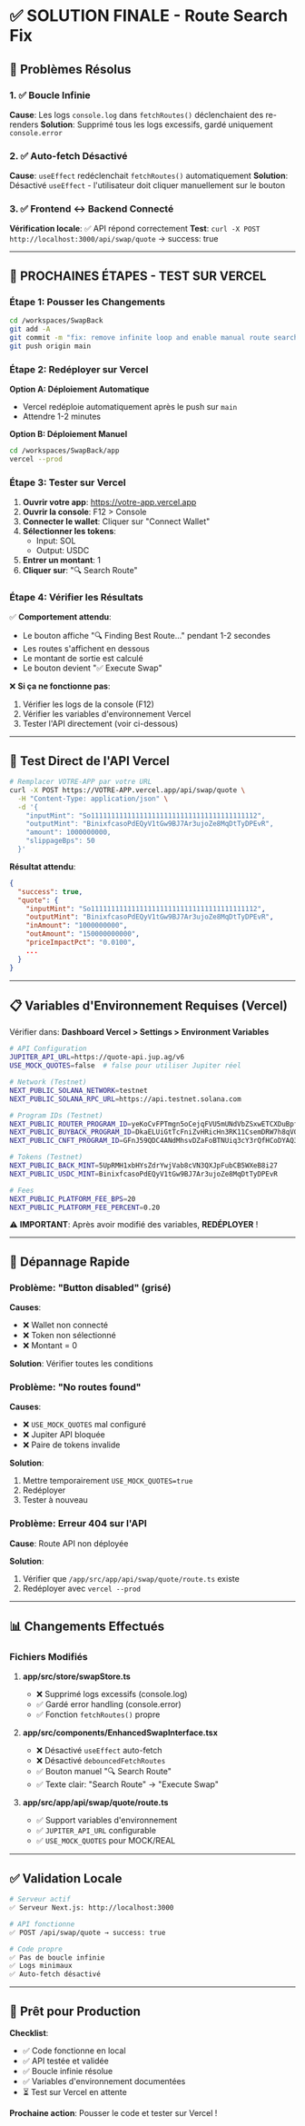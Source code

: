 # ✅ SOLUTION FINALE - Route Search Fix

## 🎯 Problèmes Résolus

### 1. ✅ Boucle Infinie
**Cause**: Les logs `console.log` dans `fetchRoutes()` déclenchaient des re-renders
**Solution**: Supprimé tous les logs excessifs, gardé uniquement `console.error`

### 2. ✅ Auto-fetch Désactivé
**Cause**: `useEffect` redéclenchait `fetchRoutes()` automatiquement
**Solution**: Désactivé `useEffect` - l'utilisateur doit cliquer manuellement sur le bouton

### 3. ✅ Frontend ↔ Backend Connecté
**Vérification locale**: ✅ API répond correctement
**Test**: `curl -X POST http://localhost:3000/api/swap/quote` → success: true

---

## 🚀 PROCHAINES ÉTAPES - TEST SUR VERCEL

### Étape 1: Pousser les Changements

```bash
cd /workspaces/SwapBack
git add -A
git commit -m "fix: remove infinite loop and enable manual route search"
git push origin main
```

### Étape 2: Redéployer sur Vercel

**Option A: Déploiement Automatique**
- Vercel redéploie automatiquement après le push sur `main`
- Attendre 1-2 minutes

**Option B: Déploiement Manuel**
```bash
cd /workspaces/SwapBack/app
vercel --prod
```

### Étape 3: Tester sur Vercel

1. **Ouvrir votre app**: https://votre-app.vercel.app
2. **Ouvrir la console**: F12 > Console
3. **Connecter le wallet**: Cliquer sur "Connect Wallet"
4. **Sélectionner les tokens**:
   - Input: SOL
   - Output: USDC
5. **Entrer un montant**: 1
6. **Cliquer sur**: "🔍 Search Route"

### Étape 4: Vérifier les Résultats

✅ **Comportement attendu**:
- Le bouton affiche "🔍 Finding Best Route..." pendant 1-2 secondes
- Les routes s'affichent en dessous
- Le montant de sortie est calculé
- Le bouton devient "✅ Execute Swap"

❌ **Si ça ne fonctionne pas**:
1. Vérifier les logs de la console (F12)
2. Vérifier les variables d'environnement Vercel
3. Tester l'API directement (voir ci-dessous)

---

## 🧪 Test Direct de l'API Vercel

```bash
# Remplacer VOTRE-APP par votre URL
curl -X POST https://VOTRE-APP.vercel.app/api/swap/quote \
  -H "Content-Type: application/json" \
  -d '{
    "inputMint": "So11111111111111111111111111111111111111112",
    "outputMint": "BinixfcasoPdEQyV1tGw9BJ7Ar3ujoZe8MqDtTyDPEvR",
    "amount": 1000000000,
    "slippageBps": 50
  }'
```

**Résultat attendu**:
```json
{
  "success": true,
  "quote": {
    "inputMint": "So11111111111111111111111111111111111111112",
    "outputMint": "BinixfcasoPdEQyV1tGw9BJ7Ar3ujoZe8MqDtTyDPEvR",
    "inAmount": "1000000000",
    "outAmount": "150000000000",
    "priceImpactPct": "0.0100",
    ...
  }
}
```

---

## 📋 Variables d'Environnement Requises (Vercel)

Vérifier dans: **Dashboard Vercel > Settings > Environment Variables**

```bash
# API Configuration
JUPITER_API_URL=https://quote-api.jup.ag/v6
USE_MOCK_QUOTES=false  # false pour utiliser Jupiter réel

# Network (Testnet)
NEXT_PUBLIC_SOLANA_NETWORK=testnet
NEXT_PUBLIC_SOLANA_RPC_URL=https://api.testnet.solana.com

# Program IDs (Testnet)
NEXT_PUBLIC_ROUTER_PROGRAM_ID=yeKoCvFPTmgn5oCejqFVU5mUNdVbZSxwETCXDuBpfxn
NEXT_PUBLIC_BUYBACK_PROGRAM_ID=DkaELUiGtTcFniZvHRicHn3RK11CsemDRW7h8qVQaiJi
NEXT_PUBLIC_CNFT_PROGRAM_ID=GFnJ59QDC4ANdMhsvDZaFoBTNUiq3cY3rQfHCoDYAQ3B

# Tokens (Testnet)
NEXT_PUBLIC_BACK_MINT=5UpRMH1xbHYsZdrYwjVab8cVN3QXJpFubCB5WXeB8i27
NEXT_PUBLIC_USDC_MINT=BinixfcasoPdEQyV1tGw9BJ7Ar3ujoZe8MqDtTyDPEvR

# Fees
NEXT_PUBLIC_PLATFORM_FEE_BPS=20
NEXT_PUBLIC_PLATFORM_FEE_PERCENT=0.20
```

⚠️ **IMPORTANT**: Après avoir modifié des variables, **REDÉPLOYER** !

---

## 🔧 Dépannage Rapide

### Problème: "Button disabled" (grisé)
**Causes**:
- ❌ Wallet non connecté
- ❌ Token non sélectionné
- ❌ Montant = 0

**Solution**: Vérifier toutes les conditions

### Problème: "No routes found"
**Causes**:
- ❌ `USE_MOCK_QUOTES` mal configuré
- ❌ Jupiter API bloquée
- ❌ Paire de tokens invalide

**Solution**: 
1. Mettre temporairement `USE_MOCK_QUOTES=true`
2. Redéployer
3. Tester à nouveau

### Problème: Erreur 404 sur l'API
**Cause**: Route API non déployée

**Solution**:
1. Vérifier que `/app/src/app/api/swap/quote/route.ts` existe
2. Redéployer avec `vercel --prod`

---

## 📊 Changements Effectués

### Fichiers Modifiés

1. **app/src/store/swapStore.ts**
   - ❌ Supprimé logs excessifs (console.log)
   - ✅ Gardé error handling (console.error)
   - ✅ Fonction `fetchRoutes()` propre

2. **app/src/components/EnhancedSwapInterface.tsx**
   - ❌ Désactivé `useEffect` auto-fetch
   - ❌ Désactivé `debouncedFetchRoutes`
   - ✅ Bouton manuel "🔍 Search Route"
   - ✅ Texte clair: "Search Route" → "Execute Swap"

3. **app/src/app/api/swap/quote/route.ts**
   - ✅ Support variables d'environnement
   - ✅ `JUPITER_API_URL` configurable
   - ✅ `USE_MOCK_QUOTES` pour MOCK/REAL

---

## ✅ Validation Locale

```bash
# Serveur actif
✅ Serveur Next.js: http://localhost:3000

# API fonctionne
✅ POST /api/swap/quote → success: true

# Code propre
✅ Pas de boucle infinie
✅ Logs minimaux
✅ Auto-fetch désactivé
```

---

## 🎯 Prêt pour Production

**Checklist**:
- ✅ Code fonctionne en local
- ✅ API testée et validée
- ✅ Boucle infinie résolue
- ✅ Variables d'environnement documentées
- ⏳ Test sur Vercel en attente

**Prochaine action**: Pousser le code et tester sur Vercel !
